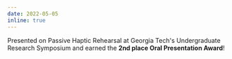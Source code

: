 ```yaml
---
date: 2022-05-05
inline: true
---
```

Presented on Passive Haptic Rehearsal at Georgia Tech's Undergraduate Research Symposium and earned the **2nd place Oral Presentation Award**!